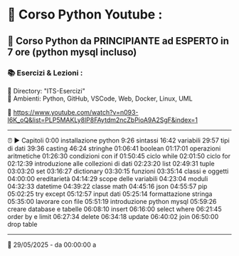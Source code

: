 # 🐍 Corso Python Youtube :
## 🎥 Corso Python da PRINCIPIANTE ad ESPERTO in 7 ore (python mysql incluso)
### 📚 Esercizi & Lezioni :
📁 Directory: "ITS-Esercizi"  
🧰 Ambienti: Python, GitHub, VSCode, Web, Docker, Linux, UML

🔗 https://www.youtube.com/watch?v=n093-I6K_oQ&list=PLP5MAKLy8lP8FAytdm2ncZbPioA9A2SgF&index=1

---

⏰ ► Capitoli
0:00 installazione python
9:26 sintassi
16:42 variabili
29:57 tipi di dati
39:36 casting
46:24 stringhe
01:06:41 boolean
01:17:01 operazioni aritmetiche
01:26:30 condizioni con if
01:50:45 ciclo while
02:01:50 ciclo for
02:12:39 introduzione alle collezioni di dati
02:23:20 list
02:49:31 tuple
03:03:20 set
03:16:27 dictionary
03:30:15 funzioni
03:35:14 classi e oggetti
04:00:00 ereditarietà
04:14:29 scope delle variabili
04:23:04 moduli
04:32:33 datetime
04:39:22 classe math
04:45:16 json
04:55:57 pip
05:02:25 try except
05:12:57 input dati
05:25:14 formattazione stringa
05:35:00 lavorare con file
05:51:19 introduzione python mysql
05:59:26 creare database e tabelle
06:08:10 insert
06:16:00 select where
06:21:45 order by e limit
06:27:34 delete
06:34:18 update
06:40:02 join
06:50:00 drop table

---

📅 29/05/2025 - da 00:00:00 a 
